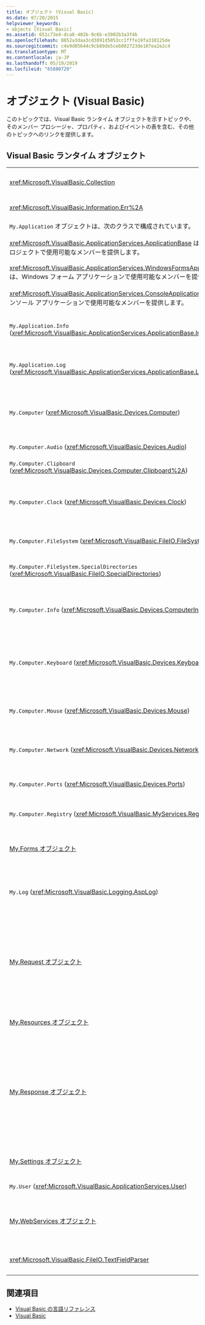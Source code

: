 ```yaml
---
title: オブジェクト (Visual Basic)
ms.date: 07/20/2015
helpviewer_keywords:
- objects [Visual Basic]
ms.assetid: 651c73e4-dca8-402b-9c6b-e3902b3a3f4b
ms.openlocfilehash: 8852a3daa3cd3891d5053cc1fffe19fa310125de
ms.sourcegitcommit: c4e9d05644c9cb89de5ce6002723de107ea2e2c4
ms.translationtype: MT
ms.contentlocale: ja-JP
ms.lasthandoff: 05/19/2019
ms.locfileid: "65880720"
---
```

# <a name="objects-visual-basic"></a>オブジェクト (Visual Basic)
このトピックでは、Visual Basic ランタイム オブジェクトを示すトピックや、そのメンバー プロシージャ、プロパティ、およびイベントの表を含む、その他のトピックへのリンクを提供します。  
  
## <a name="visual-basic-run-time-objects"></a>Visual Basic ランタイム オブジェクト  
  
|||  
|---|---|  
|<xref:Microsoft.VisualBasic.Collection>|単一のオブジェクトとして関連するアイテムのグループを表示するための便利な方法を提供します。|  
|<xref:Microsoft.VisualBasic.Information.Err%2A>|ランタイム エラーに関する情報を格納します。|  
|`My.Application` オブジェクトは、次のクラスで構成されています。<br /><br /> <xref:Microsoft.VisualBasic.ApplicationServices.ApplicationBase> は、すべてのプロジェクトで使用可能なメンバーを提供します。<br /><br /> <xref:Microsoft.VisualBasic.ApplicationServices.WindowsFormsApplicationBase> は、Windows フォーム アプリケーションで使用可能なメンバーを提供します。<br /><br /> <xref:Microsoft.VisualBasic.ApplicationServices.ConsoleApplicationBase> は、コンソール アプリケーションで使用可能なメンバーを提供します。|現在のアプリケーションまたは DLL にのみ関連付けられているデータを提供します。 システム レベル以外の情報は、`My.Application` に変更される可能性があります。<br /><br /> 一部のメンバーは、Windows フォームまたはコンソール アプリケーションでのみ使用できます。|  
|`My.Application.Info` (<xref:Microsoft.VisualBasic.ApplicationServices.ApplicationBase.Info%2A>)|バージョン番号、説明、読み込まれたアセンブリなど、アプリケーションに関する情報を取得するためにプロパティを提供します。|  
|`My.Application.Log` (<xref:Microsoft.VisualBasic.ApplicationServices.ApplicationBase.Log%2A>)|イベントと例外の情報をアプリケーションのログ リスナーに書き込むためのプロパティとメソッドを提供します。|  
|`My.Computer` (<xref:Microsoft.VisualBasic.Devices.Computer>)|オーディオ、時計、キーボード、ファイル システムなどのコンピューター コンポーネントを操作するためのプロパティを提供します。|  
|`My.Computer.Audio` (<xref:Microsoft.VisualBasic.Devices.Audio>)|サウンドを再生するためのメソッドを提供します。|  
|`My.Computer.Clipboard` (<xref:Microsoft.VisualBasic.Devices.Computer.Clipboard%2A>)|クリップボードを操作するためのメソッドを提供します。|  
|`My.Computer.Clock` (<xref:Microsoft.VisualBasic.Devices.Clock>)|システム クロックから現在の現地時刻と世界協定時刻 (グリニッジ標準時に相当します) にアクセスするためのプロパティを提供します。|  
|`My.Computer.FileSystem` (<xref:Microsoft.VisualBasic.FileIO.FileSystem>)|ドライブ、ファイル、ディレクトリを操作するためのプロパティとメソッドを提供します。|  
|`My.Computer.FileSystem.SpecialDirectories` (<xref:Microsoft.VisualBasic.FileIO.SpecialDirectories>)|一般的に参照されるディレクトリにアクセスするためのプロパティを提供します。|  
|`My.Computer.Info` (<xref:Microsoft.VisualBasic.Devices.ComputerInfo>)|コンピューターのメモリ、読み込まれたアセンブリ、名前、オペレーティング システムに関する情報を取得するためのプロパティを提供します。|  
|`My.Computer.Keyboard` (<xref:Microsoft.VisualBasic.Devices.Keyboard>)|現在どのキーが押されているかなど、キーボードの現在の状態にアクセスするためのプロパティを提供します。また、キーストロークを作業中のウィンドウに送るメソッドを提供します。|  
|`My.Computer.Mouse` (<xref:Microsoft.VisualBasic.Devices.Mouse>)|ローカル コンピューターにインストールされているマウスの形式と構成に関する情報を取得するためのプロパティを提供します。|  
|`My.Computer.Network` (<xref:Microsoft.VisualBasic.Devices.Network>)|コンピューターが接続されるネットワークと対話するためのプロパティ、イベント、およびメソッドを提供します。|  
|`My.Computer.Ports` (<xref:Microsoft.VisualBasic.Devices.Ports>)|コンピューターのシリアル ポートにアクセスするためのプロパティとメソッドを提供します。|  
|`My.Computer.Registry` (<xref:Microsoft.VisualBasic.MyServices.RegistryProxy>)|レジストリを操作するためのプロパティとメソッドを提供します。|  
|[My.Forms オブジェクト](../../../visual-basic/language-reference/objects/my-forms-object.md)|現在のプロジェクトで宣言されている各 Windows フォームのインスタンスにアクセスするためのプロパティを提供します。|  
|`My.Log` (<xref:Microsoft.VisualBasic.Logging.AspLog>)|イベントと例外の情報を Web アプリケーション用のアプリケーションのログ リスナーに書き込むためのプロパティとメソッドを提供します。|  
|[My.Request オブジェクト](../../../visual-basic/language-reference/objects/my-request-object.md)|要求されたページの <xref:System.Web.HttpRequest> オブジェクトを取得します。 `My.Request` オブジェクトには、現在の HTTP 要求に関する情報が含まれています。<br /><br /> `My.Request` オブジェクトは、ASP.NET アプリケーションでのみ使うことができます。|  
|[My.Resources オブジェクト](../../../visual-basic/language-reference/objects/my-resources-object.md)|アプリケーションのリソースにアクセスするためのプロパティとクラスを提供します。|  
|[My.Response オブジェクト](../../../visual-basic/language-reference/objects/my-response-object.md)|<xref:System.Web.HttpResponse> に関連付けられている <xref:System.Web.UI.Page> オブジェクトを取得します。 このオブジェクトでは、HTTP 応答データをクライアントに送信し、その応答に関する情報を含めることができます。<br /><br /> `My.Response` オブジェクトは、ASP.NET アプリケーションでのみ使うことができます。|  
|[My.Settings オブジェクト](../../../visual-basic/language-reference/objects/my-settings-object.md)|アプリケーションの設定にアクセスするためのプロパティとメソッドを提供します。|  
|`My.User` (<xref:Microsoft.VisualBasic.ApplicationServices.User>)|現在のユーザーに関する情報へのアクセスを提供します。|  
|[My.WebServices オブジェクト](../../../visual-basic/language-reference/objects/my-webservices-object.md)|現在のプロジェクトによって参照される各 Web サービスの単一のインスタンスを作成してアクセスするためのプロパティを提供します。|  
|<xref:Microsoft.VisualBasic.FileIO.TextFieldParser>|構造化テキスト ファイルの解析に使用するメソッドとプロパティを提供します。|  
  
## <a name="see-also"></a>関連項目

- [Visual Basic の言語リファレンス](../../../visual-basic/language-reference/index.md)
- [Visual Basic](../../../visual-basic/index.md)

